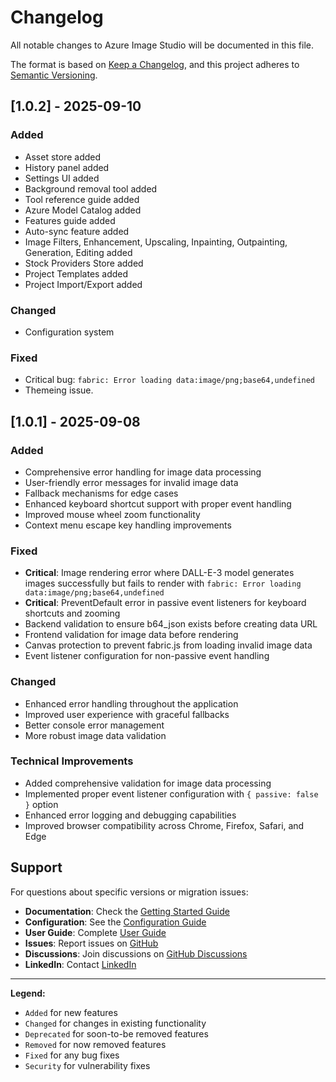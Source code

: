 # Changelog

All notable changes to Azure Image Studio will be documented in this file.

The format is based on [Keep a Changelog](https://keepachangelog.com/en/1.0.0/),
and this project adheres to [Semantic Versioning](https://semver.org/spec/v2.0.0.html).

## [1.0.2] - 2025-09-10

### Added

- Asset store added
- History panel added
- Settings UI added
- Background removal tool added
- Tool reference guide added
- Azure Model Catalog added
- Features guide added
- Auto-sync feature added
- Image Filters, Enhancement, Upscaling, Inpainting, Outpainting, Generation, Editing added
- Stock Providers Store added
- Project Templates added
- Project Import/Export added

### Changed

- Configuration system

### Fixed

- Critical bug: `fabric: Error loading data:image/png;base64,undefined`
- Themeing issue.

## [1.0.1] - 2025-09-08

### Added

- Comprehensive error handling for image data processing
- User-friendly error messages for invalid image data
- Fallback mechanisms for edge cases
- Enhanced keyboard shortcut support with proper event handling
- Improved mouse wheel zoom functionality
- Context menu escape key handling improvements

### Fixed

- **Critical**: Image rendering error where DALL-E-3 model generates images successfully but fails to render with `fabric: Error loading data:image/png;base64,undefined`
- **Critical**: PreventDefault error in passive event listeners for keyboard shortcuts and zooming
- Backend validation to ensure b64_json exists before creating data URL
- Frontend validation for image data before rendering
- Canvas protection to prevent fabric.js from loading invalid image data
- Event listener configuration for non-passive event handling

### Changed

- Enhanced error handling throughout the application
- Improved user experience with graceful fallbacks
- Better console error management
- More robust image data validation

### Technical Improvements

- Added comprehensive validation for image data processing
- Implemented proper event listener configuration with `{ passive: false }` option
- Enhanced error logging and debugging capabilities
- Improved browser compatibility across Chrome, Firefox, Safari, and Edge

## Support

For questions about specific versions or migration issues:

- **Documentation**: Check the [Getting Started Guide](docs/getting-started.md)
- **Configuration**: See the [Configuration Guide](docs/configuration.md)
- **User Guide**: Complete [User Guide](docs/user-guide.md)
- **Issues**: Report issues on [GitHub](https://github.com/DrHazemAli/azure-image-studio/issues)
- **Discussions**: Join discussions on [GitHub Discussions](https://github.com/DrHazemAli/azure-image-studio/discussions)
- **LinkedIn**: Contact [LinkedIn](https://www.linkedin.com/in/hazemali/)

---

**Legend:**

- `Added` for new features
- `Changed` for changes in existing functionality
- `Deprecated` for soon-to-be removed features
- `Removed` for now removed features
- `Fixed` for any bug fixes
- `Security` for vulnerability fixes
